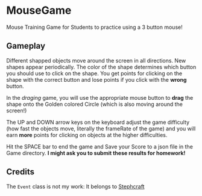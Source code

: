 # MouseGame
Mouse Training Game for Students to practice using a 3 button mouse!

## Gameplay
Different shapped objects move around the screen in all directions.  New shapes appear periodically.  The color of the shape determines which button you should use to click on the shape.  You get points for clicking on the shape with the correct button and lose points if you click with the **wrong** button.  
  
In the *draging* game, you will use the appropriate mouse button to **drag** the shape onto the Golden colored Circle (which is also moving around the screen!)
  
The UP and DOWN arrow keys on the keyboard adjust the game difficulty (how fast the objects move, literally the frameRate of the game) and you will earn **more** points for clicking on objects at the higher difficulties.  
  
Hit the SPACE bar to end the game and Save your Score to a json file in the Game directory. **I might ask you to submit these results for homework!**

## Credits
The `Event` class is not my work:  It belongs to [Stephcraft](https://github.com/Stephcraft/Project-16x16/blob/master/sketch/EventLibrary/EventLibrary.pde)

